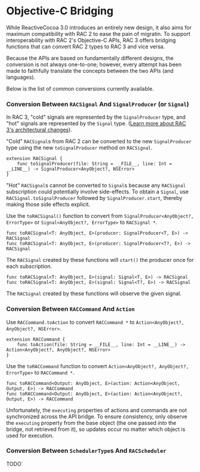 # Objective-C Bridging

While ReactiveCocoa 3.0 introduces an entirely new design, it also aims for maximum compatibility with RAC 2 to ease the pain of migratin. To support interoperability with RAC 2's Objective-C APIs, RAC 3 offers bridging functions that can convert RAC 2 types to RAC 3 and vice versa. 

Because the APIs are based on fundamentally different designs, the conversion is not always one-to-one; however, every attempt has been made to faithfully translate the concepts between the two APIs (and languages).

Below is the list of common conversions currently available.

### Conversion Between `RACSignal` And `SignalProducer` (or `Signal`)

In RAC 3, "cold" signals are represented by the `SignalProducer` type, and "hot" signals are represented by the `Signal` type. ([Learn more about RAC 3's architectural changes](https://github.com/ReactiveCocoa/ReactiveCocoa/blob/swift-development/CHANGELOG.md)).

"Cold" `RACSignal`s from RAC 2 can be converted to the new `SignalProducer` type using the new `toSignalProducer` method on `RACSignal`. 

```
extension RACSignal {
	func toSignalProducer(file: String = __FILE__, line: Int = __LINE__) -> SignalProducer<AnyObject?, NSError>
}
```

"Hot" `RACSignal`s cannot be converted to `Signal`s because any `RACSignal` subscription could potentially involve side-effects. To obtain a `Signal`, use `RACSignal.toSignalProducer` followed by `SignalProducer.start`, thereby making those side effects explicit.

Use the `toRACSignal()` function to convert from `SignalProducer<AnyObject?, ErrorType>` or `Signal<AnyObject?, ErrorType>` to `RACSignal *`.

```
func toRACSignal<T: AnyObject, E>(producer: SignalProducer<T, E>) -> RACSignal
func toRACSignal<T: AnyObject, E>(producer: SignalProducer<T?, E>) -> RACSignal
```

The `RACSignal` created by these functions will `start()` the producer once for each subscription.

```
func toRACSignal<T: AnyObject, E>(signal: Signal<T, E>) -> RACSignal
func toRACSignal<T: AnyObject, E>(signal: Signal<T?, E>) -> RACSignal
```

The `RACSignal` created by these functions will observe the given signal. 

### Conversion Between `RACCommand` And `Action`

Use `RACCommand.toAction` to convert `RACCommand *` to `Action<AnyObject?, AnyObject?, NSError>`.

```
extension RACCommand {
	func toAction(file: String = __FILE__, line: Int = __LINE__) -> Action<AnyObject?, AnyObject?, NSError>
}
```

Use the `toRACCommand` function to convert `Action<AnyObject?, AnyObject?, ErrorType>` to `RACCommand *`.

```
func toRACCommand<Output: AnyObject, E>(action: Action<AnyObject, Output, E>) -> RACCommand
func toRACCommand<Output: AnyObject, E>(action: Action<AnyObject?, Output, E>) -> RACCommand
```

Unfortunately, the `executing` properties of actions and commands are not synchronized across the API bridge. To ensure consistency, only observe the `executing` property from the base object (the one passed _into_ the bridge, not retrieved from it), so updates occur no matter which object is used for execution.

### Conversion Between `SchedulerType`s And `RACScheduler`

TODO`
